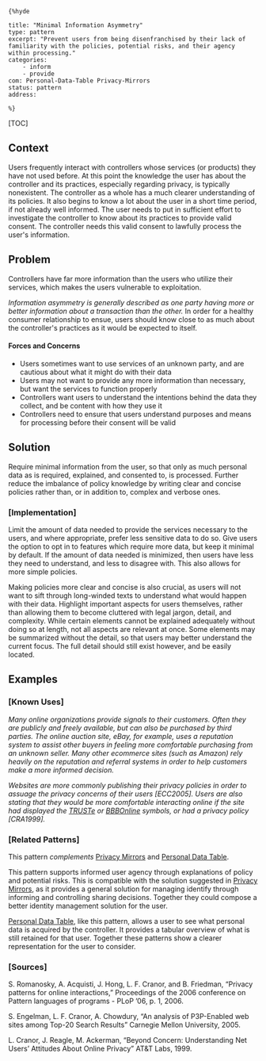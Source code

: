     {%hyde

    title: "Minimal Information Asymmetry"
    type: pattern
    excerpt: "Prevent users from being disenfranchised by their lack of familiarity with the policies, potential risks, and their agency within processing."
    categories:
        - inform
        - provide
    com: Personal-Data-Table Privacy-Mirrors
    status: pattern
    address:

    %}

[TOC]

<!--### [Also Known As]-->
<!-- All other names the pattern is known by.-->



## Context
<!-- The situations in which the pattern may apply.-->
<!-- Aspects which constrain the solution, but are not modified by it. They affect the impact of different forces.-->

Users frequently interact with controllers whose services (or products) they have not used before. At this point the knowledge the user has about the controller and its practices, especially regarding privacy, is typically nonexistent. The controller as a whole has a much clearer understanding of its policies. It also begins to know a lot about the user in a short time period, if not already well informed. The user needs to put in sufficient effort to investigate the controller to know about its practices to provide valid consent. The controller needs this valid consent to lawfully process the user's information.

## Problem
<!-- The problem a pattern addresses, including a list of forces describing why a problem might be difficult to solve.-->

Controllers have far more information than the users who utilize their services, which makes the users vulnerable to exploitation.

_Information asymmetry is generally described as one party having more or better information about a transaction than the other._ In order for a healthy consumer relationship to ensue, users should know close to as much about the controller's practices as it would be expected to itself.

#### Forces and Concerns
<!-- Implications in this problem which affect the appropriateness of a solution, and are affected by this pattern.-->
<!-- Forces should be highly visible for easy reference, where less obvious a dedicated section is recommended.-->
- Users sometimes want to use services of an unknown party, and are cautious about what it might do with their data
- Users may not want to provide any more information than necessary, but want the services to function properly
- Controllers want users to understand the intentions behind the data they collect, and be content with how they use it
- Controllers need to ensure that users understand purposes and means for processing before their consent will be valid

## Solution
<!-- A concise description of how the pattern addresses the problem.-->

Require minimal information from the user, so that only as much personal data as is required, explained, and consented to, is processed. Further reduce the imbalance of policy knowledge by writing clear and concise policies rather than, or in addition to, complex and verbose ones.

<!--### [Structure]-->
<!--A detailed specification of the structural aspects of the pattern. A class diagram if applicable.-->



### [Implementation]
<!--Guidelines for implementing the pattern; code fragments; suggested PETS; policy fragments.-->

Limit the amount of data needed to provide the services necessary to the users, and where appropriate, prefer less sensitive data to do so. Give users the option to opt in to features which require more data, but keep it minimal by default. If the amount of data needed is minimized, then users have less they need to understand, and less to disagree with. This also allows for more simple policies.

Making policies more clear and concise is also crucial, as users will not want to sift through long-winded texts to understand what would happen with their data. Highlight important aspects for users themselves, rather than allowing them to become cluttered with legal jargon, detail, and complexity. While certain elements cannot be explained adequately without doing so at length, not all aspects are relevant at once. Some elements may be summarized without the detail, so that users may better understand the current focus. The full detail should still exist however, and be easily located.

<!--## Consequences-->
<!--The advantages (benefits) and disadvantages (liabilities) of applying the pattern.-->



<!--### [Constraints]-->
<!-- limitations as a consequence of applying the pattern.-->



## Examples
<!--Motivational example to see how the pattern is applied.-->



### [Known Uses]
<!-- Pointers to various applications of the pattern.-->

_Many online organizations provide signals to their customers. Often they are publicly and freely available, but can also be purchased by third parties. The online auction site, eBay, for example, uses a reputation system to assist other buyers in feeling more comfortable purchasing from an unknown seller. Many other ecommerce sites (such as Amazon) rely heavily on the reputation and referral systems in order to help customers make a more informed decision._

_Websites are more commonly publishing their privacy policies in order to assuage the privacy concerns of their users [ECC2005]. Users are also stating that they would be more comfortable interacting online if the site had displayed the [TRUSTe](http://www.truste.org) or [BBBOnline](http://www.bbbonline.org) symbols, or had a privacy policy [CRA1999]._

<!--## See Also-->
<!-- Any pointers to relevant information, not contained in the subfields below.-->



### [Related Patterns]
<!-- Supporting and conflicting patterns-->

This pattern _complements_ [Privacy Mirrors](Privacy-Mirrors) and [Personal Data Table](Personal-Data-Table).

This pattern supports informed user agency through explanations of policy and potential risks. This is compatible with the solution suggested in [Privacy Mirrors](Privacy-Mirrors), as it provides a general solution for managing identify through informing and controlling sharing decisions. Together they could compose a better identity management solution for the user.

[Personal Data Table](Personal-Data-Table), like this pattern, allows a user to see what personal data is acquired by the controller. It provides a tabular overview of what is still retained for that user. Together these patterns show a clearer representation for the user to consider.

### [Sources]
<!-- References to the original source of the pattern.-->

S. Romanosky, A. Acquisti, J. Hong, L. F. Cranor, and B. Friedman, “Privacy patterns for online interactions,” Proceedings of the 2006 conference on Pattern languages of programs - PLoP ’06, p. 1, 2006.

S. Engelman, L. F. Cranor, A. Chowdury, “An analysis of P3P-Enabled web sites among Top-20 Search Results” Carnegie Mellon University, 2005.

L. Cranor, J. Reagle, M. Ackerman, “Beyond Concern: Understanding Net Users’ Attitudes About Online Privacy” AT&T Labs, 1999.

<!--## General Comments-->
<!-- Separate discussion on the pattern.-->



<!--## Tags-->
<!-- User definable descriptors for additional correlation.-->




